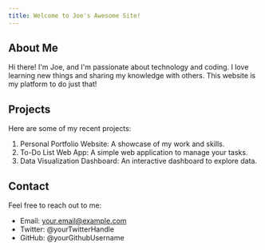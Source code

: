 ```yaml
---
title: Welcome to Joe's Awesome Site!
---
```

## About Me

Hi there! I'm Joe, and I'm passionate about technology and coding. I love learning new things and sharing my knowledge with others. This website is my platform to do just that!

## Projects

Here are some of my recent projects:

1. Personal Portfolio Website: A showcase of my work and skills.
2. To-Do List Web App: A simple web application to manage your tasks.
3. Data Visualization Dashboard: An interactive dashboard to explore data.

## Contact

Feel free to reach out to me:

- Email: your.email@example.com
- Twitter: @yourTwitterHandle
- GitHub: @yourGithubUsername